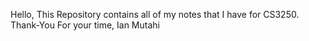 Hello, 
This Repository contains all of my notes that I have for CS3250. 
Thank-You For your time, 
Ian Mutahi

